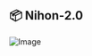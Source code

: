## 📦 Nihon-2.0

![Image](https://cdn.discordapp.com/attachments/950579490780749834/968353792963788820/Nihon-Controller-Diagram.png)
